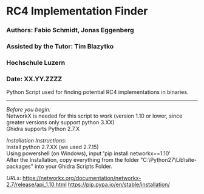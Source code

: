 # RC4 Implementation Finder

### Authors: Fabio Schmidt, Jonas Eggenberg
### Assisted by the Tutor: Tim Blazytko
### Hochschule Luzern
### Date: XX.YY.ZZZZ

Python Script used for finding potential RC4 implementations in binaries.


---

_Before you begin:_ <br/>
NetworkX is needed for this script to work (version 1.10 or lower, since greater versions only support python 3.XX) <br/>
Ghidra supports Python 2.7.X

_Installation Instructions:_ <br/>
Install python 2.7.XX (we used 2.7.15) <br/>
Using powershell (on Windows), input 'pip install networkx==1.10' <br/>
After the Installation, copy everything from the folder "C:\Python27\Lib\site-packages" into your Ghidra Scripts Folder.

_URLs:_
https://networkx.org/documentation/networkx-2.7/release/api_1.10.html
https://pip.pypa.io/en/stable/installation/
